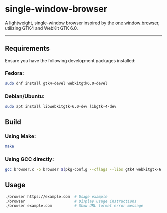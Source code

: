 # single-window-browser
A lightweight, single-window browser inspired by the [one window browser](https://wiki.gnome.org/Projects/WebKitGtk/ProgrammingGuide/Tutorial), utilizing GTK4 and WebKit GTK 6.0.

---

## Requirements

Ensure you have the following development packages installed:


### Fedora:
```sh
sudo dnf install gtk4-devel webkitgtk6.0-devel
```

### Debian/Ubuntu:
```sh
sudo apt install libwebkitgtk-6.0-dev libgtk-4-dev
```

## Build

### Using Make:
```sh
make
```

### Using GCC directly:
```sh
gcc browser.c -o browser $(pkg-config --cflags --libs gtk4 webkitgtk-6.0) -Wall -Wextra -O2
```

## Usage

```sh
./browser https://example.com  # Usage example
./browser                      # Display usage instructions
./browser example.com          # Show URL format error message
```
